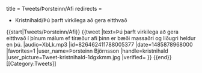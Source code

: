 title = Tweets/Þorsteinn/Afi
redirects =
- Kristnihald/Þú þarft virkilega að gera eitthvað
>>>>

{{start|Tweets/Þorsteinn/Afi}}
<level b2/>
{{tweet
|text=Þú þarft virkilega að gera eitthvað í þínum málum ef tíræður afi þinn er bæði massaðri og liðugri heldur en þú.
|audio=XbLk.mp3
|id=826462411788005377
|date=1485878968000
|favorites=1
|user_name=Þorsteinn Björnsson
|handle=kristnihald
|user_picture=Tweet-kristnihald-1dgxkmm.jpg
|verified=
}}
{{end}}<noinclude>
[[Category:Tweets]]
</noinclude>
